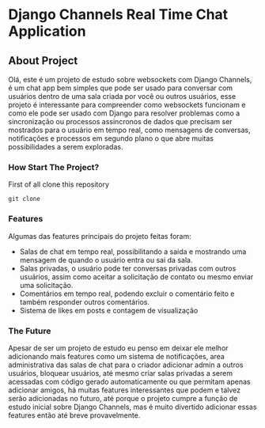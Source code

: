 # Django Channels Real Time Chat Application

## About Project

<p>
  Olá, este é um projeto de estudo sobre websockets com Django Channels, é um chat app bem simples que pode ser usado para conversar com usuários dentro de uma sala criada por você ou outros usuários, esse projeto é interessante para compreender como websockets funcionam e como ele pode ser usado com Django para resolver problemas como a sincronização ou processos assincronos de dados que precisam ser mostrados para o usuário em tempo real, como mensagens de conversas, notificações e processos em segundo plano o que abre muitas possibilidades a serem exploradas.
</p>

### How Start The Project?

First of all clone this repository

``git clone``

### Features

<p>
  Algumas das features principais do projeto feitas foram:
</p>

- Salas de chat em tempo real, possibilitando a saida e mostrando uma mensagem de quando o usuário entra ou sai da sala.
- Salas privadas, o usuário pode ter conversas privadas com outros usuários, assim como aceitar a solicitação de contato ou mesmo enviar uma solicitação.
- Comentários em tempo real, podendo excluir o comentário feito e também responder outros comentários.
- Sistema de likes em posts e contagem de visualização

### The Future

<p>
  Apesar de ser um projeto de estudo eu penso em deixar ele melhor adicionando mais features como um sistema de notificações, area administrativa das salas de chat para o criador adicionar admin a outros usuários, bloquear usuários, até mesmo criar salas privadas a serem acessadas com código gerado automaticamente ou que permitam apenas adicionar amigos, há muitas features interessantes que podem e talvez serão adicionadas no futuro, até porque o projeto cumpre a função de estudo inicial sobre Django Channels, mas é muito divertido adicionar essas features então até breve provavelmente.
</p>
